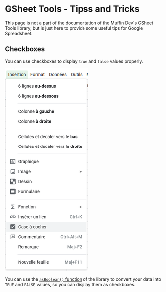 # GSheet Tools - Tipss and Tricks

This page is not a part of the documentation of the Muffin Dev's GSheet Tools library, but is just here to provide some useful tips for Google Spreadsheet.

## Checkboxes

You can use checkboxes to display `true` and `false` values properly.

![Toolbar: Insert > Checkboxes](./images/tips-and-tricks/insert-checkboxes.png)

You can use the [`asBoolean()` function](./conversion.md) of the library to convert your data into `TRUE` and `FALSE` values, so you can display them as checkboxes.